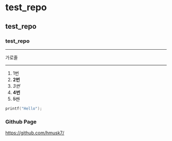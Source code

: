 # test_repo

## test_repo

### test_repo
---

가로줄

***

1. 1번
3. **2번**
4. _3번_
5. __4번__
6. ~~5번~~

>
```C
printf("Hello");
```

### Github Page
<https://github.com/hmusk7/>
